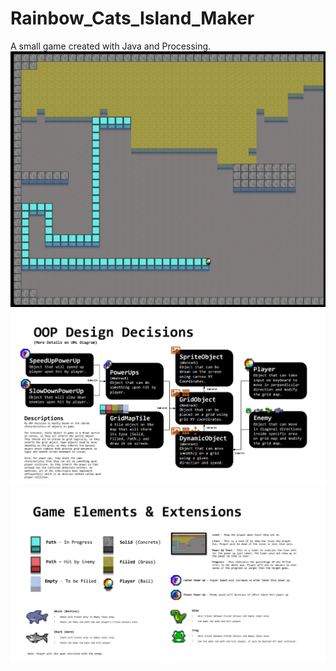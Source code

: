 # Rainbow_Cats_Island_Maker
 A small game created with Java and Processing.
![alt text](https://github.com/UxxHans/Rainbow_Cats_Island_Maker/blob/main/Report%20%26%20UML/ScreenShot.jpg)
![alt text](https://github.com/UxxHans/Rainbow_Cats_Island_Maker/blob/main/Report%20%26%20UML/Page%201.jpg)
![alt text](https://github.com/UxxHans/Rainbow_Cats_Island_Maker/blob/main/Report%20%26%20UML/Page%202.jpg)
